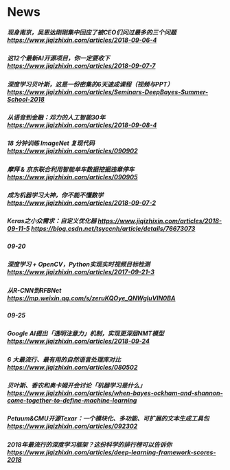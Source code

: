 # News
##### 现身南京，吴恩达刚刚集中回应了被CEO们问过最多的三个问题 https://www.jiqizhixin.com/articles/2018-09-06-4  
##### 这12个最新AI开源项目，你一定要收下 https://www.jiqizhixin.com/articles/2018-09-07-7  
##### 深度学习贝叶斯，这是一份密集的6天速成课程（视频与PPT） https://www.jiqizhixin.com/articles/Seminars-DeepBayes-Summer-School-2018  
##### 从语音到金融：邓力的人工智能30年  https://www.jiqizhixin.com/articles/2018-09-08-4  
##### 18 分钟训练 ImageNet 复现代码 https://www.jiqizhixin.com/articles/090902  
##### 摩拜 & 京东联合利用智能单车数据挖掘违章停车 https://www.jiqizhixin.com/articles/090905  
##### 成为机器学习大神，你不能不懂数学 https://www.jiqizhixin.com/articles/2018-09-07-2  
##### Keras之小众需求：自定义优化器 https://www.jiqizhixin.com/articles/2018-09-11-5  https://blog.csdn.net/tsyccnh/article/details/76673073  
#####
##### 09-20  
##### 深度学习 + OpenCV，Python实现实时视频目标检测 https://www.jiqizhixin.com/articles/2017-09-21-3  
##### 从R-CNN到RFBNet https://mp.weixin.qq.com/s/zeruKQOye_QNWgluVIN0BA  
    
##### 09-25  
##### Google AI提出「透明注意力」机制，实现更深层NMT模型 https://www.jiqizhixin.com/articles/2018-09-24  
##### 6 大最流行、最有用的自然语言处理库对比 https://www.jiqizhixin.com/articles/080502  
##### 贝叶斯、香农和奥卡姆开会讨论「机器学习是什么」 https://www.jiqizhixin.com/articles/when-bayes-ockham-and-shannon-come-together-to-define-machine-learning  
##### Petuum&CMU开源Texar：一个模块化、多功能、可扩展的文本生成工具包 https://www.jiqizhixin.com/articles/092302  
##### 2018年最流行的深度学习框架？这份科学的排行榜可以告诉你 https://www.jiqizhixin.com/articles/deep-learning-framework-scores-2018  

